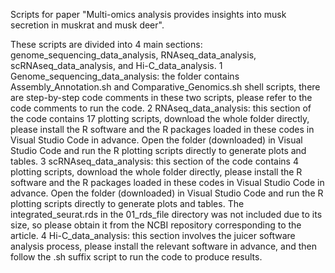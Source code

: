 Scripts for paper "Multi-omics analysis provides insights into musk secretion in muskrat and musk deer".

These scripts are divided into 4 main sections: genome_sequencing_data_analysis, RNAseq_data_analysis, scRNAseq_data_analysis, and Hi-C_data_analysis.
   1 Genome_sequencing_data_analysis: the folder contains Assembly_Annotation.sh and Comparative_Genomics.sh shell scripts, there are step-by-step code comments in these two scripts, please refer to the code comments to run the code.
   2 RNAseq_data_analysis: this section of the code contains 17 plotting scripts, download the whole folder directly, please install the R software and the R packages loaded in these codes in Visual Studio Code in advance. Open the folder (downloaded) in Visual Studio Code and run the R plotting scripts directly to generate plots and tables.
   3 scRNAseq_data_analysis: this section of the code contains 4 plotting scripts, download the whole folder directly, please install the R software and the R packages loaded in these codes in Visual Studio Code in advance. Open the folder (downloaded) in Visual Studio Code and run the R plotting scripts directly to generate plots and tables. The integrated_seurat.rds in the 01_rds_file directory was not included due to its size, so please obtain it from the NCBI repository corresponding to the article.
   4 Hi-C_data_analysis: this section involves the juicer software analysis process, please install the relevant software in advance, and then follow the .sh suffix script to run the code to produce results.
